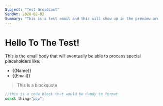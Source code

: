 ```yaml
--- 
Subject: "Test Broadcast"
SendAt: 2028-02-02
Summary: "This is a test email and this will show up in the preview area"
---
```


# Hello To The Test!

This is the email body that will eventually be able to process special placeholders like:

 - {{Name}}
 - {{Email}}

> This is a blockquote

```js
//this is a code block that would be dandy to format
const thing="pop";
```